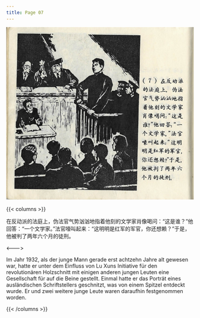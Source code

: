 ```yaml
---
title: Page 07
---
```


![luxun front](../../../images/luxun/YifuMukeDeGushi/8-page-00001.jpg)

{{< columns >}}

在反动派的法庭上，伪法官气势汹汹地指着他刻的文学家肖像喝问：“这是谁？”他回答：“一个文学家。”法官嚎叫起来：“这明明是红军的军官，你还想赖？”于是，他被判了两年六个月的徒刑。

<--->

Im Jahr 1932, als der junge Mann gerade erst achtzehn Jahre alt gewesen war, hatte er unter dem Einfluss von Lu Xuns Initiative für den revolutionären Holzschnitt mit einigen anderen jungen Leuten eine Gesellschaft für auf die Beine gestellt. Einmal hatte er das Porträt eines ausländischen Schriftstellers geschnitzt, was von einem Spitzel entdeckt wurde. Er und zwei weitere junge Leute waren daraufhin festgenommen worden.

{{< /columns >}}
